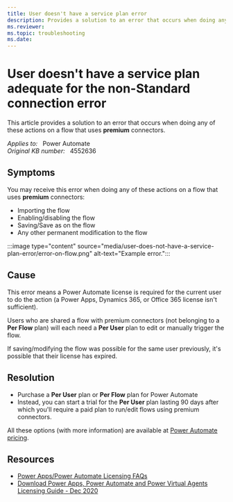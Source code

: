 ```yaml
---
title: User doesn't have a service plan error
description: Provides a solution to an error that occurs when doing any of these actions on a flow that uses premium connectors.
ms.reviewer: 
ms.topic: troubleshooting
ms.date: 
---
```

# User doesn't have a service plan adequate for the non-Standard connection error

This article provides a solution to an error that occurs when doing any of these actions on a flow that uses **premium** connectors.

_Applies to:_ &nbsp; Power Automate  
_Original KB number:_ &nbsp; 4552636

## Symptoms

You may receive this error when doing any of these actions on a flow that uses **premium** connectors:

- Importing the flow
- Enabling/disabling the flow
- Saving/Save as on the flow
- Any other permanent modification to the flow

:::image type="content" source="media/user-does-not-have-a-service-plan-error/error-on-flow.png" alt-text="Example error.":::

## Cause

This error means a Power Automate license is required for the current user to do the action (a Power Apps, Dynamics 365, or Office 365 license isn't sufficient).

Users who are shared a flow with premium connectors (not belonging to a **Per Flow** plan) will each need a **Per User** plan to edit or manually trigger the flow.

If saving/modifying the flow was possible for the same user previously, it's possible that their license has expired.

## Resolution

- Purchase a **Per User** plan or **Per Flow** plan for Power Automate
- Instead, you can start a trial for the **Per User** plan lasting 90 days after which you'll require a paid plan to run/edit flows using premium connectors.

All these options (with more information) are available at [Power Automate pricing](https://flow.microsoft.com/pricing/).

## Resources

- [Power Apps/Power Automate Licensing FAQs](/power-platform/admin/powerapps-flow-licensing-faq#power-automate)
- [Download Power Apps, Power Automate and Power Virtual Agents Licensing Guide - Dec 2020](https://go.microsoft.com/fwlink/?linkid=2085130)
